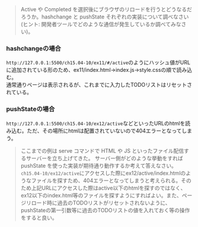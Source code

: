 > Active や Completed を選択後にブラウザのリロードを行うとどうなるだろうか。hashchange と pushState それぞれの実装について調べなさい (ヒント: 開発者ツールでどのような通信が発生しているか調べてみなさい)。

### hashchangeの場合

`http://127.0.0.1:5500/ch15.04-10/ex11/#/active`のようにハッシュ値がURLに追加されている形のため、ex11/index.html→index.js→style.cssの順で読み込む。  
通常通りページは表示されるが、これまでに入力したTODOリストはリセットされている。

### pushStateの場合

`http://127.0.0.1:5500/ch15.04-10/ex12/active`などといったURLのhtmlを読み込む。ただ、その場所にhtmlは配置されていないので404エラーとなってしまう。

> ここまでの例は serve コマンドで HTML や JS といったファイル配信するサーバーを立ち上げてきた。 サーバー側がどのような挙動をすれば pushState を使った実装が期待通り動作するか考えて答えなさい。
> `ch15.04-10/ex12/active`にアクセスした際にex12/active/index.htmlのようなファイルを探すため、404エラーとなってしまうと考えられる。そのため上記URLにアクセスした際はactive以下のhtmlを探すのではなく、ex12以下のindex.html等のファイルを探すようにすればよい。また、ページリロード時に過去のTODOリストがリセットされないように、pushStateの第一引数等に過去のTODOリストの値を入れておく等の操作をすると良い。
